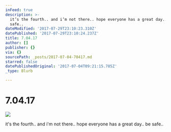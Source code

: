 ```yaml
---
inFeed: true
description: >-
  it’s the fourth.. and i’m not there.. hope everyone has a great day.. be
  safe..
dateModified: '2017-07-29T23:10:23.310Z'
datePublished: '2017-07-29T23:10:24.237Z'
title: 7.04.17
author: []
publisher: {}
via: {}
sourcePath: _posts/2017-07-04-70417.md
starred: false
datePublishedOriginal: '2017-07-04T09:21:15.785Z'
_type: Blurb

---
```

# 7.04.17
![](https://the-grid-user-content.s3-us-west-2.amazonaws.com/c19dfed1-a796-4d36-83ba-2106ad093386.jpg)

it's the fourth.. and i'm not there.. hope everyone has a great day.. be safe..